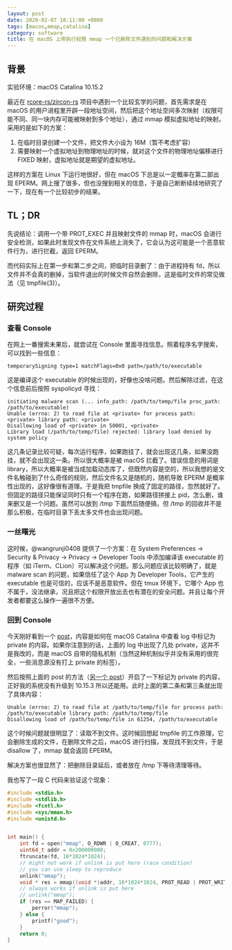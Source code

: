 ```yaml
---
layout: post
date: 2020-02-07 18:11:00 +0800
tags: [macos,mmap,catalina]
category: software
title: 在 macOS 上带执行权限 mmap 一个已删除文件遇到的问题和解决方案
---
```


## 背景

实验环境：macOS Catalina 10.15.2

最近在 [rcore-rs/zircon-rs](https://github.com/rcore-os/zircon-rs) 项目中遇到一个比较玄学的问题，首先需求是在 macOS 的用户进程里开辟一段地址空间，然后把这个地址空间多次映射（权限可能不同、同一块内存可能被映射到多个地址），通过 mmap 模拟虚拟地址的映射。采用的是如下的方案：

1. 在临时目录创建一个文件，把文件大小设为 16M（暂不考虑扩容）
2. 需要映射一个虚拟地址到物理地址的时候，就对这个文件的物理地址偏移进行 FIXED 映射，虚拟地址就是期望的虚拟地址。

这样的方案在 Linux 下运行地很好，但在 macOS 下总是以一定概率在第二部出现 EPERM。网上搜了很多，但也没搜到相关的信息，于是自己断断续续地研究了一下，现在有一个比较初步的结果。

## TL；DR

先说结论：调用一个带 PROT_EXEC 并且映射文件的 mmap 时，macOS 会进行安全检测，如果此时发现文件在文件系统上消失了，它会认为这可能是一个恶意软件行为，进行拦截，返回 EPERM。

而代码实际上在第一步和第二步之间，把临时目录删了：由于进程持有 fd，所以文件并不会真的删掉，当软件退出的时候文件自然会删除，这是临时文件的常见做法（见 tmpfile(3)）。

## 研究过程

### 查看 Console

在网上一番搜索未果后，就尝试在 Console 里面寻找信息。照着程序名字搜索，可以找到一些信息：

```
temporarySigning type=1 matchFlags=0x0 path=/path/to/executable
```

这是编译这个 executable 的时候出现的，好像也没啥问题。然后解除过滤，在这个信息前后按照 syspolicyd 寻找：

````
initiating malware scan (... info_path: /path/to/temp/file proc_path: /path/to/executable)
Unable (errno: 2) to read file at <private> for process path: <private> library path: <private>
Disallowing load of <private> in 50001, <private>
Library load (/path/to/temp/file) rejected: library load denied by system policy
````

这几条记录比较可疑，每次运行程序，如果跑挂了，就会出现这几条，如果没跑挂，就不会出现这一条。所以很大概率是被 macOS 拦截了。错误信息的用词是 library，所以大概率是被当成加载动态库了，但既然内容是空的，所以我想的是文件名触碰到了什么奇怪的规则，然后文件名又是随机的，随机导致 EPERM 是概率性出现的，这好像很有道理。于是我把 tmpfile 换成了固定的路径，忽然就好了。但固定的路径只能保证同时只有一个程序在跑，如果路径拼接上 pid，怎么删，谁来删又是一个问题。虽然可以放到 /tmp 下面然后随便搞，但 /tmp 的回收并不是那么积极，在临时目录下丢太多文件也会出现问题。

### 一丝曙光

这时候，@wangrunji0408 提供了一个方案：在 System Preferences -> Security & Privacy -> Privacy -> Developer Tools 中添加编译该 executable 的程序（如 iTerm、CLion）可以解决这个问题。那么问题应该比较明确了，就是 malware scan 的问题，如果信任了这个 App 为 Developer Tools，它产生的 executable 也是可信的，应该不是恶意软件。但在 tmux 环境下，它哪个 App 也不属于，没法继承，况且把这个权限开放出去也有潜在的安全问题。并且让每个开发者都要这么操作一遍很不方便。

### 回到 Console

今天刚好看到一个 [post](https://georgegarside.com/blog/macos/sierra-console-private/)，内容是如何在 macOS Catalina 中查看 log 中标记为 private 的内容。如果你注意到的话，上面的 log 中出现了几处 private，这并不是我改的，而是 macOS 自带的隐私机制（当然这种机制似乎并没有采用的很完全，一些消息源没有打上 private 的标签）。

然后按照上面的 post 的方法（[另一个 post](https://saagarjha.com/blog/2019/09/29/making-os-log-public-on-macos-catalina/)）开启了一下标记为 private 的内容，正好我的系统没有升级到 10.15.3 所以还能用。此时上面的第二条和第三条就出现了具体内容：

```
Unable (errno: 2) to read file at /path/to/temp/file for process path: /path/to/executable library path: /path/to/temp/file
Disallowing load of /path/to/temp/file in 61254, /path/to/executable
```

这个时候问题就很明显了：读取不到文件。这时候回想起 tmpfile 的工作原理，它会删除生成的文件，在删除文件之后，macOS 进行扫描，发现找不到文件，于是 disallow 了，mmap 就会返回 EPERM。

解决方案也很显然了：把删除目录延后，或者放在 /tmp 下等待清理等待。

我也写了一段 C 代码来验证这个现象：

```cpp
#include <stdio.h>
#include <stdlib.h>
#include <fcntl.h>
#include <sys/mman.h>
#include <unistd.h>


int main() {
    int fd = open("mmap", O_RDWR | O_CREAT, 0777);
    uint64_t addr = 0x200000000;
    ftruncate(fd, 16*1024*1024);
    // might not work if unlink is put here (race condition)
    // you can use sleep to reproduce
    unlink("mmap");
    void * res = mmap((void *)addr, 16*1024*1024, PROT_READ | PROT_WRITE | PROT_EXEC, MAP_SHARED | MAP_FIXED, fd, 0);
    // always works if unlink is put here
    // unlink("mmap");
    if (res == MAP_FAILED) {
        perror("mmap");
    } else {
        printf("good");
    }
    return 0;
}

```


